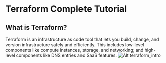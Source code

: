 # Terraform Complete Tutorial

## What is Terraform?

Terraform is an infrastructure as code tool that lets you build, change, and version infrastructure safely and efficiently. This includes low-level components like compute instances, storage, and networking; and high-level components like DNS entries and SaaS features.
![Alt terraform_intro](images/terraform.avif)
